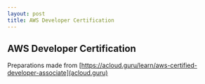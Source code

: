 ```yaml
---
layout: post
title: AWS Developer Certification
---
```


## AWS Developer Certification

Preparations made from [https://acloud.guru/learn/aws-certified-developer-associate](acloud.guru)
